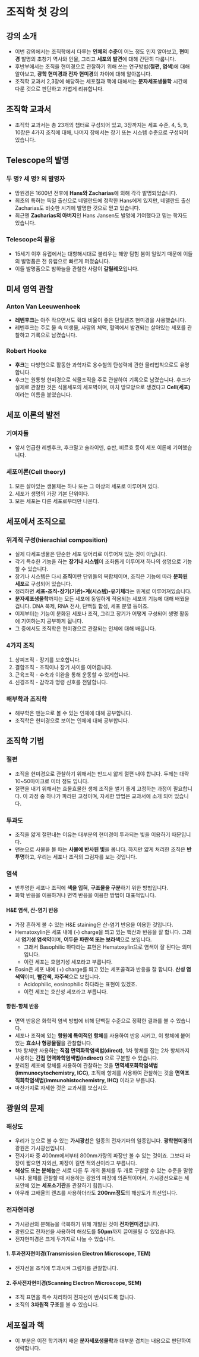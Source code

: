 # 조직학 첫 강의

## 강의 소개

* 이번 강의에서는 조직학에서 다루는 **인체의 수준**이 어느 정도 인지 알아보고, **현미경** 발명의 초창기 역사와 인물, 그리고 **세포의 발견**에 대해 간단히 다룹니다.
* 후반부에서는 조직을 현미경으로 관찰하기 위해 쓰는 연구방법(**절편, 염색**)에 대해 알아보고, **광학 현미경과 전자 현미경**의 차이에 대해 알아봅니다.
* 조직학 교과서 2,3장에 해당하는 세포질과 핵에 대해서는 **분자세포생물학** 시간에 다룬 것으로 판단하고 가볍게 리뷰합니다.

## 조직학 교과서

* 조직학 교과서는 총 23개의 챕터로 구성되어 있고, 3장까지는 세포 수준, 4, 5, 9, 10장은 4가지 조직에 대해, 나머지 장에서는 장기 또는 시스템 수준으로 구성되어 있습니다.

## Telescope의 발명

### 두 명? 세 명? 의 발명자

* 망원경은 1600년 전후에 **Hans와 Zacharias**에 의해 각각 발명되었습니다.
* 최초의 특허는 독일 출신으로 네델란드에 정착한 Hans에게 있지만, 네델란드 출신 Zacharias도 비슷한 시기에 발명한 것으로 믿고 있습니다.
* 최근엔 **Zacharias의 아버지**인 Hans Jansen도 발명에 기여했다고 믿는 학자도 있습니다.

### Telescope의 활용

* 15세기 이후 유럽에서는 대항해시대로 불리우는 해양 탐험 붐이 일었기 때문에 이들의 발명품은 전 유럽으로 빠르게 퍼졌습니다.
* 이들 발명품으로 밤하늘을 관찰한 사람이 **갈릴레오**입니다.

## 미세 영역 관찰

### Anton Van Leeuwenhoek

* **레벤후크**는 아주 작으면서도 확대 비율이 좋은 단일렌즈 현미경을 사용했습니다.
* 레벤후크는 주로 물 속 미생물, 사람의 체액, 혈액에서 발견되는 살아있는 세포를 관찰하고 기록으로 남겼습니다.

### Robert Hooke

* **후크**는 다방면으로 활동한 과학자로 용수철의 탄성력에 관한 물리법칙으로도 유명합니다.
* 후크는 원통형 현미경으로 식물조직을 주로 관찰하여 기록으로 남겼습니다. 후크가 실제로 관찰한 것은 식물세포의 세포벽이며, 마치 방모양으로 생겼다고 **Cell(세포)** 이라는 이름을 붙였습니다.

## 세포 이론의 발전

### 기여자들

* 앞서 언급한 레벤후크, 후크말고 슐라이덴, 슈반, 비르효 등이 세포 이론에 기여했습니다.

### 세포이론(Cell theory)

1. 모든 살아있는 생물체는 하나 또는 그 이상의 세포로 이루어져 있다.
1. 세포가 생명의 가장 기본 단위이다.
1. 모든 세포는 다른 세포로부터만 나온다.

## 세포에서 조직으로

### 위계적 구성(hierachial composition)

* 실제 다세포생물은 단순한 세포 덩어리로 이루어져 있는 것이 아닙니다.
* 각기 특수한 기능을 하는 **장기나 시스템**이 조화롭게 이루어져 하나의 생명으로 기능할 수 있습니다. 
* 장기나 시스템은 다시 **조직**이란 단위들의 복합체이며, 조직은 기능에 따라 **분화된 세포**로 구성되어 있습니다.
* 정리하면 **세포-조직-장기(기관)-계(시스템)-유기체**라는 위계로 이루어져있습니다.
* **분자세포생물학**까지는 모든 세포에 동일하게 적용되는 세포의 기능에 대해 배웠을 겁니다. DNA 복제, RNA 전사, 단백질 합성, 세포 분열 등이죠.
* 이제부터는 기능이 분화된 세포나 조직, 그리고 장기가 어떻게 구성되어 생명 활동에 기여하는지 공부하게 됩니다.
* 그 중에서도 조직학은 현미경으로 관찰되는 인체에 대해 배웁니다.

### 4가지 조직

1. 상피조직 - 장기를 보호합니다.
1. 결합조직 - 조직이나 장기 사이를 이어줍니다.
1. 근육조직 - 수축과 이완을 통해 운동할 수 있게합니다.
1. 신경조직 - 감각과 명령 신호를 전달합니다.

### 해부학과 조직학

* 해부학은 맨눈으로 볼 수 있는 인체에 대해 공부합니다.
* 조직학은 현미경으로 보이는 인체에 대해 공부합니다.

## 조직학 기법

### 절편

* 조직을 현미경으로 관찰하기 위해서는 반드시 얇게 절편 내야 합니다. 두께는 대략 10~50마이크로 미터 정도 입니다.
* 절편을 내기 위해서는 흐물흐물한 생체 조직을 썰기 좋게 고정하는 과정이 필요합니다. 이 과정 중 하나가 파라핀 고정이며, 자세한 방법은 교과서에 소개 되어 있습니다.

### 투과도

* 조직을 얇게 절편내는 이유는 대부분의 현미경이 투과되는 빛을 이용하기 때문입니다.
* 맨눈으로 사물을 볼 때는 **사물에 반사된 빛**을 봅니다. 하지만 얇게 처리한 조직은 **반투명**하고, 우리는 세포나 조직의 그림자를 보는 것입니다.

### 염색

* 반투명한 세포나 조직에 **색을 입혀**, **구조물을 구분**하기 위한 방법입니다.
* 화학 반응을 이용하거나 면역 반응을 이용한 방법이 대표적입니다.

#### H&E 염색, 산-염기 반응

* 가장 흔하게 볼 수 있는 H&E staining은 산-염기 반응을 이용한 것입니다.
* Hematoxylin은 세포 내에 (-) charge을 띄고 있는 핵산과 반응을 잘 합니다. 그래서 **염기성 염색약**이며, **어두운 파란색 또는 보라색**으로 보입니다.
  * 그래서 Basophilic 하다라는 표현은 Hematoxylin으로 염색이 잘 된다는 의미입니다.
  * 이런 세포는 호염기성 세포라고 부릅니다.
* Eosin은 세포 내에 (+) charge를 띄고 있는 세포골격과 반응을 잘 합니다. **산성 염색약**이며, **빨간색, 자주색**으로 보입니다.
  * Acidophilic, eosinophilic 하다라는 표현이 있겠죠.
  * 이런 세포는 호산성 세포라고 부릅니다.

#### 항원-항체 반응

* 면역 반응은 화학적 염색 방법에 비해 단백질 수준으로 정확한 결과를 볼 수 있습니다.
* 세포나 조직에 있는 **항원에 특이적인 항체**를 사용하여 반응 시키고, 이 항체에 붙어 있는 **효소나 형광물질**을 관찰합니다.
* 1차 항체만 사용하는 **직접 면역화학염색법(direct)**, 1차 항체를 잡는 2차 항체까지 사용하는 **간접 면역화학염색법(indirect)** 으로 구분할 수 있습니다.
* 분리된 세포에 항체를 사용하여 관찰하는 것을 **면역세포화학염색법(immunocytochemistry, ICC)**, 조직에 항체를 사용하여 관찰하는 것을 **면역조직화학염색법(immunohistochemistry, IHC)** 이라고 부릅니다.
* 마찬가지로 자세한 것은 교과서를 보십시오.

## 광원의 문제

### 해상도

* 우리가 눈으로 볼 수 있는 **가시광선**은 일종의 전자기파의 일종입니다. **광학현미경**의 광원은 가시광선입니다.
* 전자기파 중 400nm에서부터 800nm가량의 파장만 볼 수 있는 것이죠. 그보다 파장이 짧으면 자외선, 파장이 길면 적외선이라고 부릅니다.
* **해상도 또는 분해능**은 서로 다른 두 개의 물체를 두 개로 구별할 수 있는 수준을 말합니다. 물체를 관찰할 때 사용하는 광원의 파장에 의존적이어서, 가시광선으로는 세포안에 있는 **세포소기관**을 관찰하기 힘듭니다.
* 아무래 고배율의 렌즈를 사용하더라도 **200nm정도**의 해상도가 최선입니다.

### 전자현미경

* 가시광선의 분해능을 극복하기 위해 개발된 것이 **전자현미경**입니다. 
* 광원으로 전자선을 사용하여 해상도를 **50pm**까지 끌어올릴 수 있었습니다.
* 전자현미경은 크게 두가지로 나눌 수 있습니다.

#### 1. 투과전자현미경(Transmission Electron Microscope, TEM)

* 전자선을 조직에 투과시켜 그림자를 관찰합니다.

#### 2. 주사전자현미경(Scanning Electron Microscope, SEM)

* 조직 표면을 특수 처리하여 전자선이 반사되도록 합니다.
* 조직의 **3차원적 구조**를 볼 수 있습니다.

## 세포질과 핵

* 이 부분은 이전 학기까지 배운 **분자세포생물학**과 대부분 겹치는 내용으로 판단하여 생략합니다.
